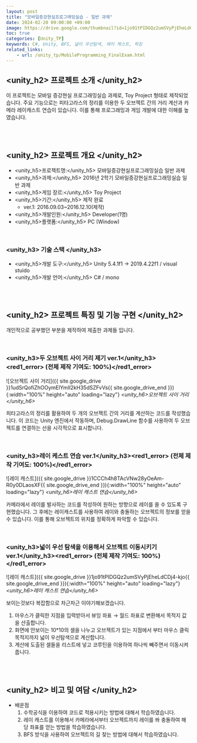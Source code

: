 ```yaml
---
layout: post
title: "모바일증강현실프로그래밍실습 - 일반 과제"
date: 2024-02-20 09:00:00 +09:00
image: https://drive.google.com/thumbnail?id=1jo91tPIDGQz2umSVyPjEheLdCDj4-kjo
toc: true
categories: [Unity_TP] 
keywords: C#, Unity, BFS, 넓이 우선탐색, 레이 케스트, 픽킹 
related_links:
    - url: /unity_tp/MobileProgramming_FinalExam.html
---
```


## <unity_h2> 프로젝트 소개 </unity_h2>

이 프로젝트는 모바일 증강현실 프로그래밍실습 과제로, Toy Project 형태로 제작되었습니다. 주요 기능으로는 피타고라스의 정리를 이용한 두 오브젝트 간의 거리 계산과 카메라 레이캐스트 연습이 있습니다. 이를 통해 프로그래밍과 게임 개발에 대한 이해를 높였습니다.

<br>
<br>

## <unity_h2> 프로젝트 개요 </unity_h2>

- <span><unity_h5>프로젝트명:</unity_h5> 모바일증강현실프로그래밍실습 일반 과제</span>
- <span><unity_h5>과제:</unity_h5> 2016년 2학기 모바일증강현실프로그래밍실습 일반 과제</span>
- <span><unity_h5>게임 장르:</unity_h5> Toy Project</span>
- <span><unity_h5>기간:</unity_h5> 제작 완료</span>
    - ver.1: 2016.09.03~2016.12.10(제작)
- <span><unity_h5>개발인원:</unity_h5> Developer(1명)</span>
- <span><unity_h5>플랫폼:</unity_h5> PC (Window)</span>

<br>

### <unity_h3> 기술 스택 </unity_h3>

- <span><unity_h5>개발 도구:</unity_h5> Unity 5.4.1f1 → 2019.4.22f1 / visual stuido </span>
- <span><unity_h5>개발 언어:</unity_h5> C# / mono </span>

<br>
<br>


## <unity_h2> 프로젝트 특징 및 기능 구현 </unity_h2>

개인적으로 공부했던 부분을 제작하여 제출한 과제들 입니다.


<br>

### <unity_h3>두 오브젝트 사이 거리 제기 ver.1</unity_h3><red1_error> (전체 제작 기여도: 100%)</red1_error>

![오브젝트 사이 거리]({{ site.google_drive }}1udSrQofiZhOOymElYmII2kH35dSZFvVs{{ site.google_drive_end }}){:width="100%" height="auto" loading="lazy"}
*<unity_h6>오브젝트 사이 거리</unity_h6>*

피타고라스의 정리를 활용하여 두 개의 오브젝트 간의 거리를 계산하는 코드를 작성했습니다. 이 코드는 Unity 엔진에서 작동하며, Debug.DrawLine 함수를 사용하여 두 오브젝트를 연결하는 선을 시각적으로 표시합니다.

<br>

### <unity_h3>레이 케스트 연습 ver.1</unity_h3><red1_error> (전체 제작 기여도: 100%)</red1_error>

![레이 캐스트]({{ site.google_drive }}1CCCh4h8TAcVNw28yOeAm-R0y0DLaosXF{{ site.google_drive_end }}){:width="100%" height="auto" loading="lazy"}
*<unity_h6>레이 캐스트 연습</unity_h6>*

카메라에서 레이를 발사하는 코드를 작성하여 원하는 방향으로 레이를 쏠 수 있도록 구현했습니다. 그 후에는 레이캐스트를 사용하여 레이와 충돌하는 오브젝트의 정보를 얻을 수 있습니다. 이를 통해 오브젝트의 위치를 정확하게 파악할 수 있습니다.

<br>

### <unity_h3>넓이 우선 탐색을 이용해서 오브젝트 이동시키기 ver.1</unity_h3><red1_error> (전체 제작 기여도: 100%)</red1_error>

![레이 캐스트]({{ site.google_drive }}1jo91tPIDGQz2umSVyPjEheLdCDj4-kjo{{ site.google_drive_end }}){:width="100%" height="auto" loading="lazy"}
*<unity_h6>레이 캐스트 연습</unity_h6>*

보이는것보다 복잡함으로 차근차근 이야기해보겠습니다. 
1. 마우스가 클릭한 지점을 입력받아서 뷰잉 좌표 → 월드 좌표로 변환해서 목적지 값을 산출합니다.
2. 화면에 안보이는 10*10의 셀을 나누고 오브젝트가 있는 지점에서 부터 마우스 클릭 목적지까지 넓이 우선탐색으로 계산합니다.
3. 계산에 도출된 셀들을 리스트에 넣고 코루틴을 이용하여 하나씩 빼주면서 이동시켜줍니다.

<br>
<br>

## <unity_h2> 비고 및 여담 </unity_h2>

- 배운점
    1. 수학공식을 이용하여 코드로 적용시키는 방법에 대해서 학습하였습니다.
    2. 레이 캐스트를 이용해서 카메라에서부터 오브젝트까지 레이를 쏴 충돌하여 해당 좌표를 얻는 방법을 학습하였습니다.
    3. BFS 방식을 사용하여 오브젝트의 길 찾는 방법에 대해서 학습하였습니다.